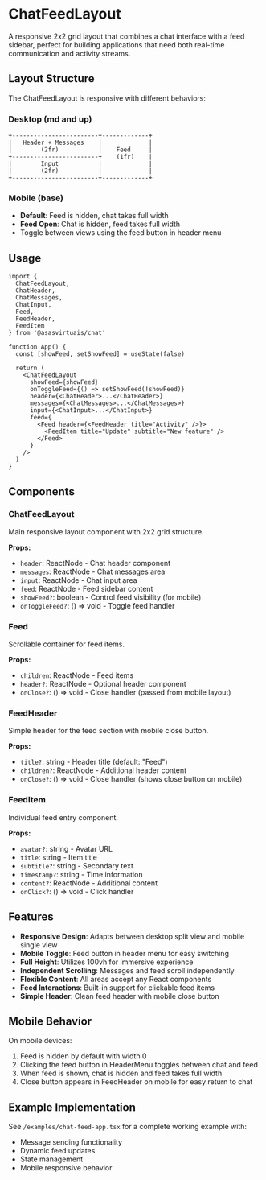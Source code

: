 # ChatFeedLayout

A responsive 2x2 grid layout that combines a chat interface with a feed sidebar, perfect for building applications that need both real-time communication and activity streams.

## Layout Structure

The ChatFeedLayout is responsive with different behaviors:

### Desktop (md and up)
```
+------------------------+-------------+
|   Header + Messages    |             |
|        (2fr)           |    Feed     |
+------------------------+    (1fr)    |
|        Input           |             |
|        (2fr)           |             |
+------------------------+-------------+
```

### Mobile (base)
- **Default**: Feed is hidden, chat takes full width
- **Feed Open**: Chat is hidden, feed takes full width
- Toggle between views using the feed button in header menu

## Usage

```tsx
import { 
  ChatFeedLayout,
  ChatHeader,
  ChatMessages,
  ChatInput,
  Feed,
  FeedHeader,
  FeedItem
} from '@asasvirtuais/chat'

function App() {
  const [showFeed, setShowFeed] = useState(false)
  
  return (
    <ChatFeedLayout
      showFeed={showFeed}
      onToggleFeed={() => setShowFeed(!showFeed)}
      header={<ChatHeader>...</ChatHeader>}
      messages={<ChatMessages>...</ChatMessages>}
      input={<ChatInput>...</ChatInput>}
      feed={
        <Feed header={<FeedHeader title="Activity" />}>
          <FeedItem title="Update" subtitle="New feature" />
        </Feed>
      }
    />
  )
}
```

## Components

### ChatFeedLayout

Main responsive layout component with 2x2 grid structure.

**Props:**
- `header`: ReactNode - Chat header component
- `messages`: ReactNode - Chat messages area
- `input`: ReactNode - Chat input area
- `feed`: ReactNode - Feed sidebar content
- `showFeed?`: boolean - Control feed visibility (for mobile)
- `onToggleFeed?`: () => void - Toggle feed handler

### Feed

Scrollable container for feed items.

**Props:**
- `children`: ReactNode - Feed items
- `header?`: ReactNode - Optional header component
- `onClose?`: () => void - Close handler (passed from mobile layout)

### FeedHeader

Simple header for the feed section with mobile close button.

**Props:**
- `title?`: string - Header title (default: "Feed")
- `children?`: ReactNode - Additional header content
- `onClose?`: () => void - Close handler (shows close button on mobile)

### FeedItem

Individual feed entry component.

**Props:**
- `avatar?`: string - Avatar URL
- `title`: string - Item title
- `subtitle?`: string - Secondary text
- `timestamp?`: string - Time information
- `content?`: ReactNode - Additional content
- `onClick?`: () => void - Click handler

## Features

- **Responsive Design**: Adapts between desktop split view and mobile single view
- **Mobile Toggle**: Feed button in header menu for easy switching
- **Full Height**: Utilizes 100vh for immersive experience
- **Independent Scrolling**: Messages and feed scroll independently
- **Flexible Content**: All areas accept any React components
- **Feed Interactions**: Built-in support for clickable feed items
- **Simple Header**: Clean feed header with mobile close button

## Mobile Behavior

On mobile devices:
1. Feed is hidden by default with width 0
2. Clicking the feed button in HeaderMenu toggles between chat and feed
3. When feed is shown, chat is hidden and feed takes full width
4. Close button appears in FeedHeader on mobile for easy return to chat

## Example Implementation

See `/examples/chat-feed-app.tsx` for a complete working example with:
- Message sending functionality
- Dynamic feed updates
- State management
- Mobile responsive behavior